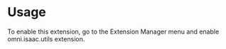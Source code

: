 # Usage

To enable this extension, go to the Extension Manager menu and enable omni.isaac.utils extension.

